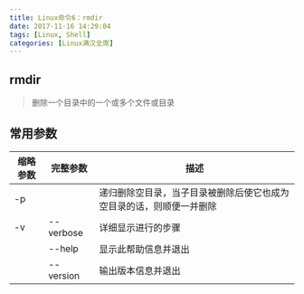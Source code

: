 ```yaml
---
title: Linux命令6：rmdir
date: 2017-11-16 14:29:04
tags: [Linux, Shell]
categories: [Linux满汉全席]
---
```


## rmdir

> 删除一个目录中的一个或多个文件或目录

## 常用参数

| 缩略参数 | 完整参数  | 描述
| --- | --- | ---
| -p |  | 递归删除空目录，当子目录被删除后使它也成为空目录的话，则顺便一并删除
| -v | --verbose   | 详细显示进行的步骤
| | --help   |  显示此帮助信息并退出
| | --version | 输出版本信息并退出
